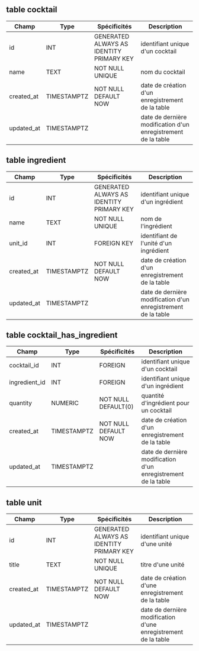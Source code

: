 ## table cocktail

| Champ      | Type        | Spécificités                             | Description                                 |
| ---------- | ----------- | ---------------------------------------- | ------------------------------------------- |
| id         | INT         | GENERATED ALWAYS AS IDENTITY PRIMARY KEY | identifiant unique d'un cocktail            |
| name       | TEXT        | NOT NULL UNIQUE                          | nom du cocktail                             |
| created_at | TIMESTAMPTZ | NOT NULL DEFAULT NOW                     | date de création d'un enregistrement de la table              |
| updated_at | TIMESTAMPTZ |                                          | date de dernière modification d'un enregistrement de la table |

## table ingredient

| Champ      | Type        | Spécificités                             | Description                                   |
| ---------- | ----------- | ---------------------------------------- | --------------------------------------------- |
| id         | INT         | GENERATED ALWAYS AS IDENTITY PRIMARY KEY | identifiant unique d'un ingrédient            |
| name       | TEXT        | NOT NULL UNIQUE                          | nom de l'ingrédient                           |
| unit_id    | INT         | FOREIGN KEY                              | identifiant de l'unité d'un ingrédient        |
| created_at | TIMESTAMPTZ | NOT NULL DEFAULT NOW                     | date de création d'un enregistrement de la table              |
| updated_at | TIMESTAMPTZ |                                          | date de dernière modification d'un enregistrement de la table |

## table cocktail_has_ingredient

| Champ         | Type    | Spécificités        | Description                            |
| ------------- | ------- | ------------------- | -------------------------------------- |
| cocktail_id   | INT     | FOREIGN             | identifiant unique d'un cocktail       |
| ingredient_id | INT     | FOREIGN             | identifiant unique d'un ingrédient     |
| quantity      | NUMERIC | NOT NULL DEFAULT(0) | quantité d'ingrédient pour un cocktail |
| created_at | TIMESTAMPTZ | NOT NULL DEFAULT NOW                     | date de création d'un enregistrement de la table              |
| updated_at | TIMESTAMPTZ |                                          | date de dernière modification d'un enregistrement de la table |

## table unit

| Champ      | Type        | Spécificités                             | Description                               |
| ---------- | ----------- | ---------------------------------------- | ----------------------------------------- |
| id         | INT         | GENERATED ALWAYS AS IDENTITY PRIMARY KEY | identifiant unique d'une unité            |
| title      | TEXT        | NOT NULL UNIQUE                          | titre d'une unité                         |
| created_at | TIMESTAMPTZ | NOT NULL DEFAULT NOW                     | date de création d'une enregistrement de la table              |
| updated_at | TIMESTAMPTZ |                                          | date de dernière modification d'une enregistrement de la table |
